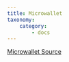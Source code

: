 ```yaml
---
title: Microwallet
taxonomy:
    category:
        - docs
---
```


[Microwallet Source](https://github.com/anrodon/nem-microwallet/releases)